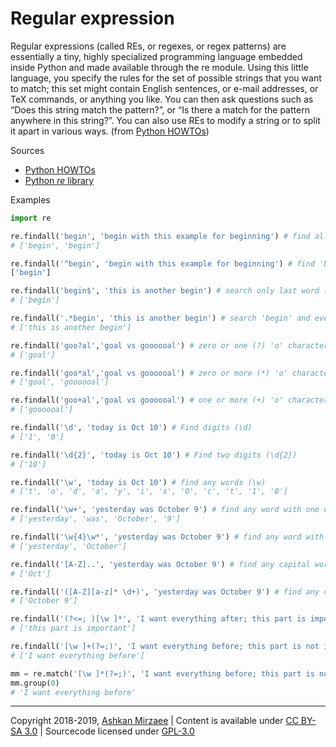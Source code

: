 # Regular expression

Regular expressions (called REs, or regexes, or regex patterns) are essentially a tiny, highly specialized programming language embedded inside Python and made available through the re module. Using this little language, you specify the rules for the set of possible strings that you want to match; this set might contain English sentences, or e-mail addresses, or TeX commands, or anything you like. You can then ask questions such as “Does this string match the pattern?”, or “Is there a match for the pattern anywhere in this string?”. You can also use REs to modify a string or to split it apart in various ways. (from [Python HOWTOs](https://docs.python.org/3/howto/regex.html#regex-howto))

Sources
- [Python HOWTOs](https://docs.python.org/3/howto/regex.html#regex-howto)
- [Python *re* library](https://docs.python.org/3/library/re.html)

Examples
```python
import re

re.findall('begin', 'begin with this example for beginning') # find all 'begin's in text
# ['begin', 'begin']

re.findall('^begin', 'begin with this example for beginning') # find 'begin' only at the beginnig (^) of text
['begin']

re.findall('begin$', 'this is another begin') # search only last word ($)
# ['begin']

re.findall('.*begin', 'this is another begin') # search 'begin' and everything before (.*)
# ['this is another begin']

re.findall('goo?al','goal vs goooooal') # zero or one (?) 'o' character
# ['goal']

re.findall('goo*al','goal vs goooooal') # zero or more (*) 'o' character
# ['goal', 'goooooal']

re.findall('goo+al','goal vs goooooal') # one or more (+) 'o' character
# ['goooooal']

re.findall('\d', 'today is Oct 10') # Find digits (\d)
# ['1', '0']

re.findall('\d{2}', 'today is Oct 10') # Find two digits (\d{2})
# ['10']

re.findall('\w', 'today is Oct 10') # find any words (\w)
# ['t', 'o', 'd', 'a', 'y', 'i', 's', 'O', 'c', 't', '1', '0'] 

re.findall('\w+', 'yesterday was October 9') # find any word with one or more (+) characters
# ['yesterday', 'was', 'October', '9']

re.findall('\w{4}\w*', 'yesterday was October 9') # find any word with 4 letters or more
# ['yesterday', 'October']

re.findall('[A-Z]..', 'yesterday was October 9') # find any capital word ([A-Z]) and two characters after (..)
# ['Oct']

re.findall('([A-Z][a-z]* \d+)', 'yesterday was October 9') # find any capital letter ([A-Z]) followed by two small letters ([a-z]{2}) and a space ( ) and two digits (\d{2})
# ['October 9']

re.findall('(?<=; )[\w ]*', 'I want everything after; this part is important') # after (\w = [a-zA-Z0-9_])
# ['this part is important']

re.findall('[\w ]+(?=;)', 'I want everything before; this part is not important') # before
# ['I want everything before']

mm = re.match('[\w ]*(?=;)', 'I want everything before; this part is not important') # before
mm.group(0)
# 'I want everything before'
```

---
Copyright 2018-2019, [Ashkan Mirzaee](https://ashki23.github.io/index.html) | Content is available under [CC BY-SA 3.0](https://creativecommons.org/licenses/by-sa/3.0/) | Sourcecode licensed under [GPL-3.0](https://www.gnu.org/licenses/gpl-3.0.en.html)
